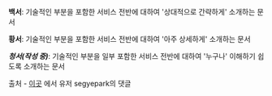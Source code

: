 **백서**: 기술적인 부분을 포함한 서비스 전반에 대하여 '상대적으로 간략하게' 소개하는 문서

**황서**: 기술적인 부분을 포함한 서비스 전반에 대하여 '아주 상세하게' 소개하는 문서

***청서(작성 중)***: 기술적인 부분을 일부 포함한 서비스 전반에 대하여 '누구나' 이해하기 쉽도록 소개하는 문서



출처 - [이곳](https://steemit.com/steem/@segyepark/steemitblog) 에서 유저 segyepark의 댓글 
